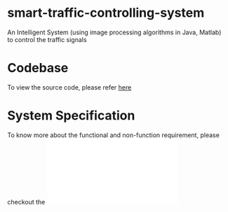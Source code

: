 # smart-traffic-controlling-system
An Intelligent System (using image processing algorithms in Java, Matlab) to control the traffic signals

# Codebase
To view the source code, please refer [here](https://bitbucket.org/Doll10/xenox/src/master/) 

# System Specification
To know more about the functional and non-function requirement, please checkout the ![SRS](./doc/SRS.pdf)
